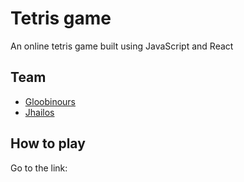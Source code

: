 # Tetris game

An online tetris game built using JavaScript and React

## Team

- [Gloobinours](https://github.com/Gloobinours)
- [Jhailos](https://github.com/Jhailos)

## How to play

Go to the link: 
